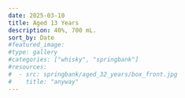 ```yaml
---
date: 2025-03-10
title: Aged 13 Years
description: 40%, 700 mL.
sort_by: Date
#featured_image: 
#type: gallery
#categories: ["whisky", "springbank"]
#resources:
#  - src: springbank/aged_32_years/box_front.jpg
#    title: "anyway"
---
```

